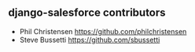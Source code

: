 django-salesforce contributors
------------------------------

* Phil Christensen <https://github.com/philchristensen>
* Steve Bussetti <https://github.com/sbussetti>

